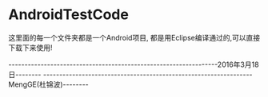 # AndroidTestCode
这里面的每一个文件夹都是一个Android项目, 都是用Eclipse编译通过的,可以直接下载下来使用!


-----------------------------------------------------------------2016年3月18日--------
-----------------------------------------------------------------MengGE(杜锦波)--------
